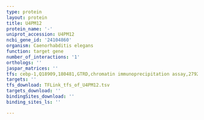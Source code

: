 ```yaml
---
type: protein
layout: protein
title: U4PM12
protein_name: '-'
uniprot_accession: U4PM12
ncbi_gene_id: '24104860'
organism: Caenorhabditis elegans
function: target gene
number_of_interactions: '1'
orthologs: ''
jaspar_matrices: ''
tfs: cebp-1,Q18909,180481,GTRD,chromatin immunoprecipitation assay,27924024%5Buid%5D,No
targets: ''
tfs_download: TFLink_tfs_of_U4PM12.tsv
targets_download: ''
bindingSites_download: ''
binding_sites_ls: ''

---
```

